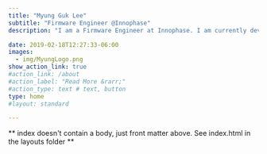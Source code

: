 ```yaml
---
title: "Myung Guk Lee"
subtitle: "Firmware Engineer @Innophase"
description: "I am a Firmware Engineer at Innophase. I am currently developing firmware for 5G RU (Radio Unit) SoC, but I have experience in developing computer networks related devices and andriod applications before. [![Linkedin](https://img.icons8.com/color/48/000000/linkedin.png)[Linkedin]](https://www.linkedin.com/in/myung-guk-lee-713a9940/)"

date: 2019-02-18T12:27:33-06:00
images:
  - img/MyungLogo.png
show_action_link: true
#action_link: /about
#action_label: "Read More &rarr;"
#action_type: text # text, button
type: home
#layout: standard

---
```


** index doesn't contain a body, just front matter above.
See index.html in the layouts folder **
